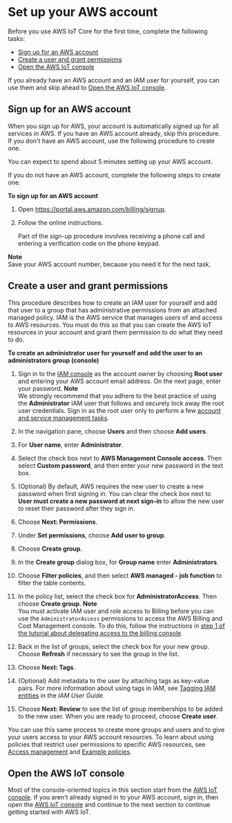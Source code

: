 # Set up your AWS account<a name="setting-up"></a>

Before you use AWS IoT Core for the first time, complete the following tasks:
+ [Sign up for an AWS account](#aws-registration)
+ [Create a user and grant permissions](#create-iam-user)
+ [Open the AWS IoT console](#iot-console-signin)

If you already have an AWS account and an IAM user for yourself, you can use them and skip ahead to [Open the AWS IoT console](#iot-console-signin)\.

## Sign up for an AWS account<a name="aws-registration"></a>

When you sign up for AWS, your account is automatically signed up for all services in AWS\. If you have an AWS account already, skip this procedure\. If you don't have an AWS account, use the following procedure to create one\.

You can expect to spend about 5 minutes setting up your AWS account\.

If you do not have an AWS account, complete the following steps to create one\.

**To sign up for an AWS account**

1. Open [https://portal\.aws\.amazon\.com/billing/signup](https://portal.aws.amazon.com/billing/signup)\.

1. Follow the online instructions\.

   Part of the sign\-up procedure involves receiving a phone call and entering a verification code on the phone keypad\.

**Note**  
Save your AWS account number, because you need it for the next task\.

## Create a user and grant permissions<a name="create-iam-user"></a>

This procedure describes how to create an IAM user for yourself and add that user to a group that has administrative permissions from an attached managed policy\. IAM is the AWS service that manages users of and access to AWS resources\. You must do this so that you can create the AWS IoT resources in your account and grant them permission to do what they need to do\.

**To create an administrator user for yourself and add the user to an administrators group \(console\)**

1. Sign in to the [IAM console](https://console.aws.amazon.com/iam/) as the account owner by choosing **Root user** and entering your AWS account email address\. On the next page, enter your password\.
**Note**  
We strongly recommend that you adhere to the best practice of using the **Administrator** IAM user that follows and securely lock away the root user credentials\. Sign in as the root user only to perform a few [account and service management tasks](https://docs.aws.amazon.com/general/latest/gr/aws_tasks-that-require-root.html)\.

1. In the navigation pane, choose **Users** and then choose **Add users**\.

1. For **User name**, enter **Administrator**\.

1. Select the check box next to **AWS Management Console access**\. Then select **Custom password**, and then enter your new password in the text box\.

1. \(Optional\) By default, AWS requires the new user to create a new password when first signing in\. You can clear the check box next to **User must create a new password at next sign\-in** to allow the new user to reset their password after they sign in\.

1. Choose **Next: Permissions**\.

1. Under **Set permissions**, choose **Add user to group**\.

1. Choose **Create group**\.

1. In the **Create group** dialog box, for **Group name** enter **Administrators**\.

1. Choose **Filter policies**, and then select **AWS managed \- job function** to filter the table contents\.

1. In the policy list, select the check box for **AdministratorAccess**\. Then choose **Create group**\.
**Note**  
You must activate IAM user and role access to Billing before you can use the `AdministratorAccess` permissions to access the AWS Billing and Cost Management console\. To do this, follow the instructions in [step 1 of the tutorial about delegating access to the billing console](https://docs.aws.amazon.com/IAM/latest/UserGuide/tutorial_billing.html)\.

1. Back in the list of groups, select the check box for your new group\. Choose **Refresh** if necessary to see the group in the list\.

1. Choose **Next: Tags**\.

1. \(Optional\) Add metadata to the user by attaching tags as key\-value pairs\. For more information about using tags in IAM, see [Tagging IAM entities](https://docs.aws.amazon.com/IAM/latest/UserGuide/id_tags.html) in the *IAM User Guide*\.

1. Choose **Next: Review** to see the list of group memberships to be added to the new user\. When you are ready to proceed, choose **Create user**\.

You can use this same process to create more groups and users and to give your users access to your AWS account resources\. To learn about using policies that restrict user permissions to specific AWS resources, see [Access management](https://docs.aws.amazon.com/IAM/latest/UserGuide/access.html) and [Example policies](https://docs.aws.amazon.com/IAM/latest/UserGuide/access_policies_examples.html)\.

## Open the AWS IoT console<a name="iot-console-signin"></a>

Most of the console\-oriented topics in this section start from the [AWS IoT console](https://console.aws.amazon.com/iot/home)\. If you aren't already signed in to your AWS account, sign in, then open the [AWS IoT console](https://console.aws.amazon.com/iot/home) and continue to the next section to continue getting started with AWS IoT\.
